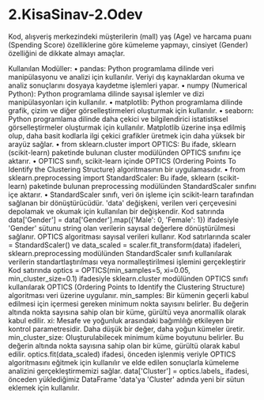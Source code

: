 # 2.KisaSinav-2.Odev
Kod, alışveriş merkezindeki müşterilerin (mall) yaş (Age) ve harcama puanı (Spending Score) özelliklerine göre kümeleme yapmayı, cinsiyet (Gender) özelliğini de dikkate almayı amaçlar.

Kullanılan Modüller:
•	pandas: Python programlama dilinde veri manipülasyonu ve analizi için kullanılır. Veriyi dış kaynaklardan okuma ve analiz sonuçlarını dosyaya kaydetme işlemleri yapar.
•	numpy (Numerical Python): Python programlama dilinde sayısal işlemler ve dizi manipülasyonları için kullanılır.
•	matplotlib: Python programlama dilinde grafik, çizim ve diğer görselleştirmeleri oluşturmak için kullanılır.
•	seaborn: Python programlama dilinde daha çekici ve bilgilendirici istatistiksel görselleştirmeler oluşturmak için kullanılır. Matplotlib üzerine inşa edilmiş olup, daha basit kodlarla ilgi çekici grafikler üretmek için daha yüksek bir arayüz sağlar.
•	from sklearn.cluster import OPTICS: Bu ifade, sklearn (scikit-learn) paketinde bulunan cluster modülünden OPTICS sınıfını içe aktarır.
•	OPTICS sınıfı, scikit-learn içinde OPTICS (Ordering Points To Identify the Clustering Structure) algoritmasının bir uygulamasıdır.
•	from sklearn.preprocessing import StandardScaler: Bu ifade, sklearn (scikit-learn) paketinde bulunan preprocessing modülünden StandardScaler sınıfını içe aktarır.
•	StandardScaler sınıfı, veri ön işleme için scikit-learn tarafından sağlanan bir dönüştürücüdür.
'data' değişkeni, verilen veri çerçevesini depolamak ve okumak için kullanılan bir değişkendir.
Kod satırında data['Gender'] = data['Gender'].map({'Male': 0, 'Female': 1}) ifadesiyle 'Gender' sütunu string olan verilerin sayısal değerlere dönüştürülmesi sağlanır. OPTICS algoritması sayısal verileri kullanır.
Kod satırlarında scaler = StandardScaler() ve data_scaled = scaler.fit_transform(data) ifadeleri, sklearn.preprocessing modülünden StandardScaler sınıfı kullanılarak verilerin standartlaştırılması veya normalleştirilmesi işlemini gerçekleştirir
Kod satırında optics = OPTICS(min_samples=5, xi=0.05, min_cluster_size=0.1) ifadesiyle sklearn.cluster modülünden OPTICS sınıfı kullanılarak OPTICS (Ordering Points to Identify the Clustering Structure) algoritması veri üzerine uygulanır.
min_samples: Bir kümenin geçerli kabul edilmesi için içermesi gereken minimum nokta sayısını belirler. Bu değerin altında nokta sayısına sahip olan bir küme, gürültü veya anormallik olarak kabul edilir.
xi: Mesafe ve yoğunluk arasındaki bağımlılığı etkileyen bir kontrol parametresidir. Daha düşük bir değer, daha yoğun kümeler üretir.
min_cluster_size: Oluşturulabilecek minimum küme boyutunu belirler. Bu değerin altında nokta sayısına sahip olan bir küme, gürültü olarak kabul edilir.
optics.fit(data_scaled) ifadesi, önceden işlenmiş veriyle OPTICS algoritmasını eğitmek için kullanılır ve elde edilen sonuçlarla kümeleme analizini gerçekleştirmemizi sağlar.
data['Cluster'] = optics.labels_ ifadesi, önceden yüklediğimiz DataFrame 'data'ya 'Cluster' adında yeni bir sütun eklemek için kullanılır.
